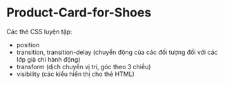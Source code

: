 # Product-Card-for-Shoes
Các thẻ CSS luyện tập:
- position
- transition, transition-delay (chuyển động của các đối tượng đối với các lớp giả chỉ hành động)
- transform (dịch chuyển vị trí, góc theo 3 chiều)
- visibility (các kiểu hiển thị cho thẻ HTML)
